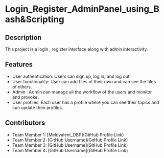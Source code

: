 # Login_Register_AdminPanel_using_Bash&Scripting

## Description

This project is a login , register interface along with admin interactivity.

## Features

- User authentication: Users can sign up, log in, and log out.
- User functionality: User can add files of their own and can see the files of others.
- Admin : Admin can manage all the workflow of the users and monitor and provoke.
- User profiles: Each user has a profile where you can see their topics and can update their profiles.


## Contributors

- Team Member 1: [Melovalent_DBP](GitHub Profile Link)
- Team Member 2: [GitHub Username](GitHub Profile Link)
- Team Member 3: [GitHub Username](GitHub Profile Link)
- Team Member 4: [GitHub Username](GitHub Profile Link)
